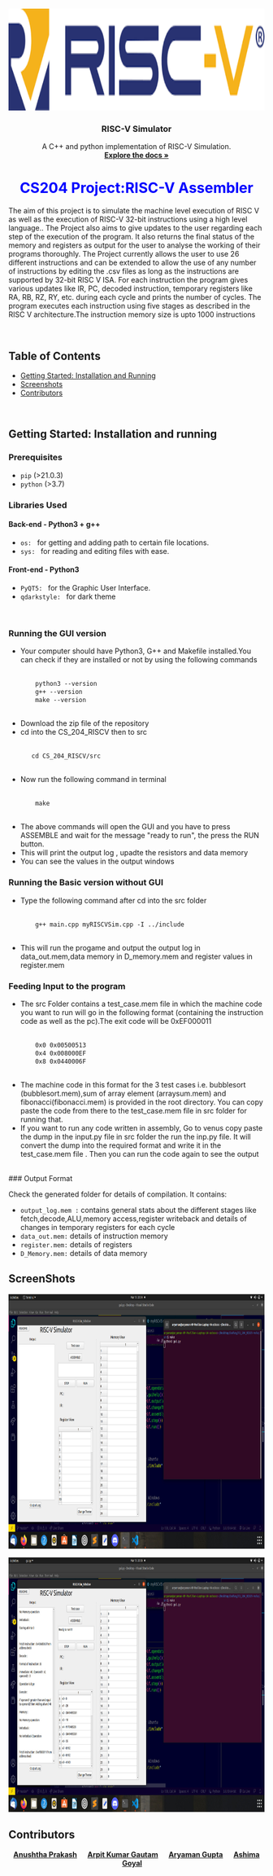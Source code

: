 <!DOCTYPE html>
<html lang="en">
<head>
    <meta charset="UTF-8">
    <meta http-equiv="X-UA-Compatible" content="IE=edge">
    <meta name="viewport" content="width=device-width, initial-scale=1.0">
</head>
<body>
    <br />
<p align="center">
    <img src="pics/logo.png" alt="Logo" width="580" height="200">

  <h3 align="center">RISC-V Simulator</h3>

  <p align="center">
    A C++ and python implementation of RISC-V Simulation.
    <br />
    <a href="https://github.com/anushthaPrakash/CS_204_RISCV/tree/main/src"><strong>Explore the docs »</strong></a>
    
  </p>
</p>
    <h1  style="color:blue;text-align:center" ><strong>CS204 Project:RISC-V Assembler</strong></h1>
    <p>The aim of this project is to simulate the machine level execution of RISC V as well as the execution of RISC-V 32-bit instructions using a high level language.. The Project also aims to give updates to the user regarding each step of the execution of the program. It also returns the final status of the memory and registers as output for the user to analyse the working of their programs thoroughly. The Project currently allows the user to use 26 different instructions and can be extended to allow the use of any number of instructions by editing the .csv files as long as the instructions are supported by 32-bit RISC V ISA. For each instruction the program gives various updates like IR, PC, decoded instruction, temporary registers like RA, RB, RZ, RY, etc. during each cycle and prints the number of cycles. The program executes each instruction using five stages as described in the RISC V architecture.The instruction memory size is upto 1000 instructions</p>
    <br/>
    <h2>Table of Contents</h2>
<ul>
  <li><a href="#getting-started">Getting Started: Installation and Running</a></li>
  <li><a href="#screenshoots">Screenshots</a></li>
  <li><a href="#contributors">Contributors</a></li>
</ul>
<br>
<h2 id="getting-started">Getting Started: Installation and running</h2>

### Prerequisites
- `pip` (>21.0.3)
- `python` (>3.7)

### Libraries Used

#### Back-end - Python3 + g++
- `os: ` for getting and adding path to certain file locations.
- `sys: ` for reading and editing files with ease.
#### Front-end - Python3
- `PyQT5: ` for the Graphic User Interface.
- `qdarkstyle: ` for dark theme

<br>
<h3>Running the GUI version</h3>
<ul>
  <li>Your computer should have Python3, G++ and Makefile installed.You can check if they are installed or not by using the following commands</li>
  <pre><code>
    python3 --version
    g++ --version 
    make --version
 </code></pre>
  <li>Download the zip file of the repository</li>
  <li>cd into the CS_204_RISCV then to src</li>
  <pre><code>
   cd CS_204_RISCV/src
 </code></pre>
  <li>Now run the following command in terminal </li>
  <pre><code>
    make
  </code></pre>
</ul>
<ul>
  <li>The above commands will open the GUI and you have to press ASSEMBLE and wait for the message "ready to run", the press the RUN button. </li>
  <li>This will print the output log , upadte the resistors and data memory</li>
  <li>You can see the values in the output windows</li>
</ul>
<h3>Running the Basic version without GUI</h3>
<ul>
  <li>Type the following command after cd into the src folder</li>
  <pre><code>
    g++ main.cpp myRISCVSim.cpp -I ../include
  </code></pre>
  <li>This will run the progame and output the output log in data_out.mem,data memory in D_memory.mem and register values in register.mem</li>
</ul>
<h3>Feeding Input to the program</h3>
<ul>
  <li>The src Folder contains a test_case.mem file in which the machine code you want to run will go in the following format (containing the instruction code as well as the pc).The exit code will be 0xEF000011 </li>
  <pre><code>
    0x0 0x00500513
    0x4 0x008000EF
    0x8 0x0440006F
  </code></pre>
  <li>The machine code in this format for the 3 test cases i.e. bubblesort (bubblesort.mem),sum of array element (arraysum.mem) and fibonacci(fibonacci.mem) is provided in the root directory. You can copy paste the code from there to the test_case.mem file in src folder for running that.</li>
  <li>If you want to run any code written in assembly, Go to venus copy paste the dump in the input.py file in src folder the run the inp.py file. It will convert the dump into the required format and write it in the test_case.mem file . Then you can run the code again to see the output</li>
</ul>
<br>
### Output Format

Check the generated folder for details of compilation. It contains:

- `output_log.mem :` contains general stats about the different stages like fetch,decode,ALU,memory access,register writeback and details of changes in temporary registers for each cycle
- `data_out.mem:` details of instruction memory
- `register.mem:` details of registers
- `D_Memory.mem:` details of data memory

## ScreenShots

<p align="center">
  <img src="pics/1.jpeg" alt="Logo" width="1080" height="500">
</p>
<p align="center">
  <img src="pics/2.jpeg" alt="Logo" width="1080" height="500">
</p>

## Contributors

<div align="center">
  <strong>
    <a href="https://github.com/anushthaPrakash">Anushtha Prakash</a> &emsp;
    <a href="https://github.com/ARinger22">Arpit Kumar Gautam</a> &emsp;
    <a href="https://github.com/AGlade7">Aryaman Gupta</a> &emsp;
    <a href="https://github.com/ashima-09">Ashima Goyal</a> &emsp;
  </strong>
</div>

</body>
</html>
